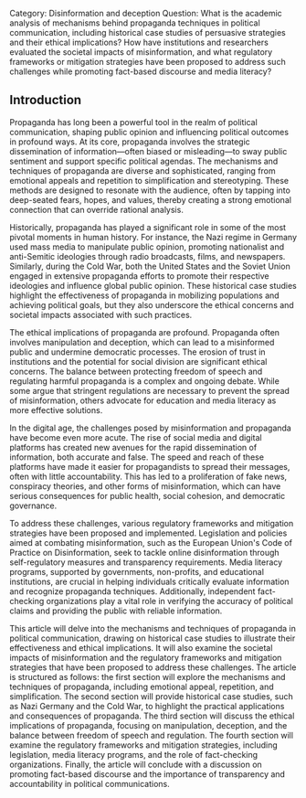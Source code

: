 Category: Disinformation and deception
Question: What is the academic analysis of mechanisms behind propaganda techniques in political communication, including historical case studies of persuasive strategies and their ethical implications? How have institutions and researchers evaluated the societal impacts of misinformation, and what regulatory frameworks or mitigation strategies have been proposed to address such challenges while promoting fact-based discourse and media literacy?


## Introduction

Propaganda has long been a powerful tool in the realm of political communication, shaping public opinion and influencing political outcomes in profound ways. At its core, propaganda involves the strategic dissemination of information—often biased or misleading—to sway public sentiment and support specific political agendas. The mechanisms and techniques of propaganda are diverse and sophisticated, ranging from emotional appeals and repetition to simplification and stereotyping. These methods are designed to resonate with the audience, often by tapping into deep-seated fears, hopes, and values, thereby creating a strong emotional connection that can override rational analysis.

Historically, propaganda has played a significant role in some of the most pivotal moments in human history. For instance, the Nazi regime in Germany used mass media to manipulate public opinion, promoting nationalist and anti-Semitic ideologies through radio broadcasts, films, and newspapers. Similarly, during the Cold War, both the United States and the Soviet Union engaged in extensive propaganda efforts to promote their respective ideologies and influence global public opinion. These historical case studies highlight the effectiveness of propaganda in mobilizing populations and achieving political goals, but they also underscore the ethical concerns and societal impacts associated with such practices.

The ethical implications of propaganda are profound. Propaganda often involves manipulation and deception, which can lead to a misinformed public and undermine democratic processes. The erosion of trust in institutions and the potential for social division are significant ethical concerns. The balance between protecting freedom of speech and regulating harmful propaganda is a complex and ongoing debate. While some argue that stringent regulations are necessary to prevent the spread of misinformation, others advocate for education and media literacy as more effective solutions.

In the digital age, the challenges posed by misinformation and propaganda have become even more acute. The rise of social media and digital platforms has created new avenues for the rapid dissemination of information, both accurate and false. The speed and reach of these platforms have made it easier for propagandists to spread their messages, often with little accountability. This has led to a proliferation of fake news, conspiracy theories, and other forms of misinformation, which can have serious consequences for public health, social cohesion, and democratic governance.

To address these challenges, various regulatory frameworks and mitigation strategies have been proposed and implemented. Legislation and policies aimed at combating misinformation, such as the European Union's Code of Practice on Disinformation, seek to tackle online disinformation through self-regulatory measures and transparency requirements. Media literacy programs, supported by governments, non-profits, and educational institutions, are crucial in helping individuals critically evaluate information and recognize propaganda techniques. Additionally, independent fact-checking organizations play a vital role in verifying the accuracy of political claims and providing the public with reliable information.

This article will delve into the mechanisms and techniques of propaganda in political communication, drawing on historical case studies to illustrate their effectiveness and ethical implications. It will also examine the societal impacts of misinformation and the regulatory frameworks and mitigation strategies that have been proposed to address these challenges. The article is structured as follows: the first section will explore the mechanisms and techniques of propaganda, including emotional appeal, repetition, and simplification. The second section will provide historical case studies, such as Nazi Germany and the Cold War, to highlight the practical applications and consequences of propaganda. The third section will discuss the ethical implications of propaganda, focusing on manipulation, deception, and the balance between freedom of speech and regulation. The fourth section will examine the regulatory frameworks and mitigation strategies, including legislation, media literacy programs, and the role of fact-checking organizations. Finally, the article will conclude with a discussion on promoting fact-based discourse and the importance of transparency and accountability in political communications.

